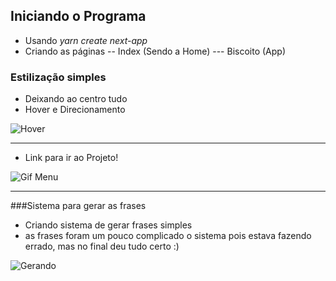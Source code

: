 ## Iniciando o Programa

- Usando *yarn create next-app*
- Criando as páginas
-- Index (Sendo a Home)
--- Biscoito (App)

### Estilização simples 

- Deixando ao centro tudo
- Hover e Direcionamento

![Hover](https://media.giphy.com/media/bYNHUPd2ZAc019XylI/giphy.gif)

---

- Link para ir ao Projeto!

![Gif Menu](https://media.giphy.com/media/qW5ce8TbUnOnej3Shn/giphy.gif)

---

###Sistema para gerar as frases

- Criando sistema de gerar frases simples
- as frases foram um pouco complicado o sistema pois estava fazendo errado, mas no final deu tudo certo :)

![Gerando](https://media.giphy.com/media/clCdTldXYMwRLrH0Z0/giphy.gif)
